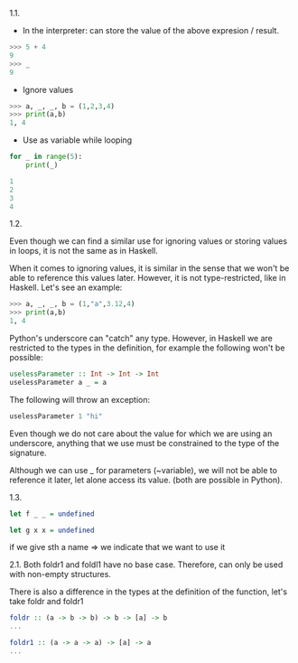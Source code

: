 1.1.

- In the interpreter: can store the value of the above expresion / result.
    
```python
>>> 5 + 4
9
>>> _
9
```

- Ignore values
```python
>>> a, _, _, b = (1,2,3,4)
>>> print(a,b)
1, 4
```

- Use as variable while looping
```python
for _ in range(5):
    print(_)
```

```python
1
2
3
4
```

1.2.

Even though we can find a similar use for ignoring values or storing values in loops, it is not the same as in Haskell.

When it comes to ignoring values, it is similar in the sense that we won't be able to reference this values later. However, it is not type-restricted, like in Haskell. Let's see an example:

```python
>>> a, _, _, b = (1,"a",3.12,4)
>>> print(a,b)
1, 4
```

Python's underscore can "catch" any type. However, in Haskell we are restricted to the types in the definition, for example the following won't be possible:

```haskell
uselessParameter :: Int -> Int -> Int
uselessParameter a _ = a
```

The following will throw an exception:

```haskell
uselessParameter 1 "hi"
```

Even though we do not care about the value for which we are using an underscore, anything that we use must be constrained to the type of the signature.

Although we can use _ for parameters (~variable), we will not be able to reference it later, let alone access its value. (both are possible in Python).

1.3.

```haskell
let f _ _ = undefined
```

```haskell
let g x x = undefined
```

if we give sth a name => we indicate that we want to use it



2.1. Both foldr1 and foldl1 have no base case. Therefore, can only be used with non-empty structures.

There is also a difference in the types at the definition of the function, let's take foldr and foldr1

```haskell
foldr :: (a -> b -> b) -> b -> [a] -> b
...
```

```haskell
foldr1 :: (a -> a -> a) -> [a] -> a 
...
```
